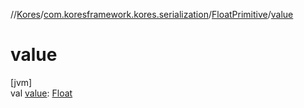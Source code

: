 //[Kores](../../../index.md)/[com.koresframework.kores.serialization](../index.md)/[FloatPrimitive](index.md)/[value](value.md)

# value

[jvm]\
val [value](value.md): [Float](https://kotlinlang.org/api/latest/jvm/stdlib/kotlin/-float/index.html)
